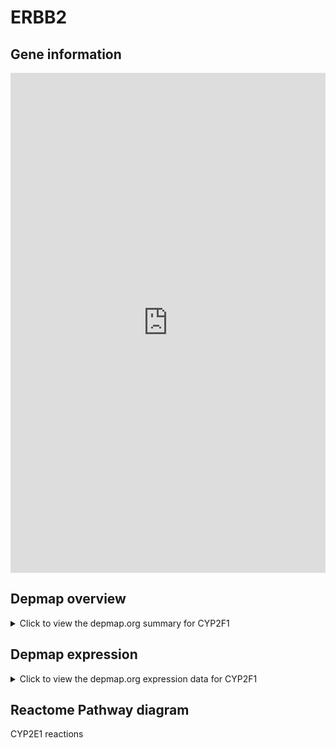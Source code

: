 <h1>ERBB2</h1>

<h2>Gene information</h2>
<iframe src="https://depmap.org/portal/gene/CYP2F1?tab=about" style="border:none;width:100%;height:800px"></iframe>

<h2>Depmap overview</h2>
<details>
  <summary>Click to view the depmap.org summary for CYP2F1</summary>
  <iframe src="https://depmap.org/portal/gene/CYP2F1?tab=overview" style="border:none;width:100%;height:800px"></iframe>
</details>

<h2>Depmap expression</h2>
<details>
  <summary>Click to view the depmap.org expression data for CYP2F1</summary>
  <iframe src="https://depmap.org/portal/gene/CYP2F1?tab=characterization" style="border:none;width:100%;height:800px"></iframe>
</details>



<h2>Reactome Pathway diagram</h2>
CYP2E1 reactions
<div id="diagramHolder"></div>

<script>
    //Creating the Reactome Diagram widget
    //Take into account a proxy needs to be set up in your server side pointing to www.reactome.org
    function onReactomeDiagramReady(){  //This function is automatically called when the widget code is ready to be used
        var diagram = Reactome.Diagram.create({
            "placeHolder" : "diagramHolder",
            "width" : 900,
            "height" : 500
        });

        //Initialising it to the "Hemostasis" pathway
        diagram.loadDiagram("R-HSA-211999");

        //Adding different listeners

        diagram.onDiagramLoaded(function (loaded) {
            console.info("Loaded ", loaded);
            diagram.flagItems("BAD");
	    diagram.flagItems("Q92934");
            if (loaded == "R-HSA-211999") diagram.selectItem("R-HSA-211999");
        });

     }
</script>



